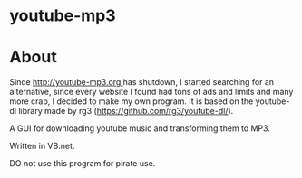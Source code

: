 # youtube-mp3

<h1>About</h1>
<p>Since <a href="http://youtube-mp3.org ">http://youtube-mp3.org </a>has shutdown, I started searching for an alternative, since every website I found had tons of ads and limits and many more crap, I decided to make my own program. It is based on the youtube-dl library made by rg3 (<a href="https://github.com/rg3/youtube-dl/">https://github.com/rg3/youtube-dl/</a>).&nbsp;</p>
<p>A GUI for downloading youtube music and transforming them to MP3.</p>
<p>Written in VB.net.</p>
<p>DO not use this program for pirate use.</p>
